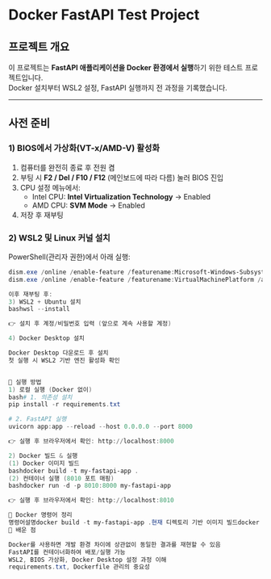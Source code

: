 # Docker FastAPI Test Project

## 프로젝트 개요
이 프로젝트는 **FastAPI 애플리케이션을 Docker 환경에서 실행**하기 위한 테스트 프로젝트입니다.  
Docker 설치부터 WSL2 설정, FastAPI 실행까지 전 과정을 기록했습니다.

---

## 사전 준비

### 1) BIOS에서 가상화(VT-x/AMD-V) 활성화
1. 컴퓨터를 완전히 종료 후 전원 켬
2. 부팅 시 **F2 / Del / F10 / F12** (메인보드에 따라 다름) 눌러 BIOS 진입
3. CPU 설정 메뉴에서:
   - Intel CPU: **Intel Virtualization Technology** → Enabled
   - AMD CPU: **SVM Mode** → Enabled
4. 저장 후 재부팅

### 2) WSL2 및 Linux 커널 설치
PowerShell(관리자 권한)에서 아래 실행:
```powershell
dism.exe /online /enable-feature /featurename:Microsoft-Windows-Subsystem-Linux /all /norestart
dism.exe /online /enable-feature /featurename:VirtualMachinePlatform /all /norestart

이후 재부팅 후:
3) WSL2 + Ubuntu 설치
bashwsl --install

👉 설치 후 계정/비밀번호 입력 (앞으로 계속 사용할 계정)

4) Docker Desktop 설치

Docker Desktop 다운로드 후 설치
첫 실행 시 WSL2 기반 엔진 활성화 확인


🚀 실행 방법
1) 로컬 실행 (Docker 없이)
bash# 1. 의존성 설치
pip install -r requirements.txt

# 2. FastAPI 실행
uvicorn app:app --reload --host 0.0.0.0 --port 8000

👉 실행 후 브라우저에서 확인: http://localhost:8000

2) Docker 빌드 & 실행
(1) Docker 이미지 빌드
bashdocker build -t my-fastapi-app .
(2) 컨테이너 실행 (8010 포트 매핑)
bashdocker run -d -p 8010:8000 my-fastapi-app

👉 실행 후 브라우저에서 확인: http://localhost:8010

🧩 Docker 명령어 정리
명령어설명docker build -t my-fastapi-app .현재 디렉토리 기반 이미지 빌드docker run -d -p 8010:8000 my-fastapi-app컨테이너 실행 (포트 매핑)docker ps실행 중인 컨테이너 확인docker stop <container_id>컨테이너 중지docker logs <container_id>로그 확인docker exec -it <container_id> bash실행 중인 컨테이너 내부 진입
📖 배운 점

Docker를 사용하면 개발 환경 차이에 상관없이 동일한 결과를 재현할 수 있음
FastAPI를 컨테이너화하여 배포/실행 가능
WSL2, BIOS 가상화, Docker Desktop 설정 과정 이해
requirements.txt, Dockerfile 관리의 중요성
